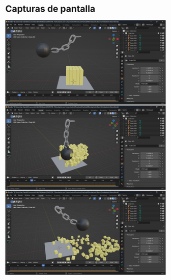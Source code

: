 # Capturas de pantalla
![Captura 1](https://github.com/id27lr/SimulacionPorComputadora-IanLopez/blob/main/Practica04SimulacionColision/colision1.png)
![Captura 2](https://github.com/id27lr/SimulacionPorComputadora-IanLopez/blob/main/Practica04SimulacionColision/colision2.png)
![Captura 2](https://github.com/id27lr/SimulacionPorComputadora-IanLopez/blob/main/Practica04SimulacionColision/colision3.png)
